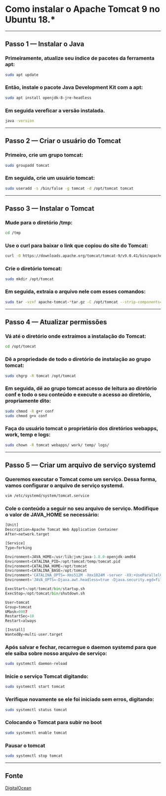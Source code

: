 # Como instalar o Apache Tomcat 9 no Ubuntu 18.* 

--------------------------------------------------------------------
## Passo 1 — Instalar o Java
### Primeiramente, atualize seu índice de pacotes da ferramenta apt:
```bash
sudo apt update
```
### Então, instale o pacote Java Development Kit com a apt:
```bash
sudo apt install openjdk-8-jre-headless
```
### Em seguida vereficar a versão instalada.
```bash
java -version
```

--------------------------------------------------------------------
## Passo 2 — Criar o usuário do Tomcat
### Primeiro, crie um grupo tomcat:
```bash
sudo groupadd tomcat
```
### Em seguida, crie um usuário tomcat:
```bash
sudo useradd -s /bin/false -g tomcat -d /opt/tomcat tomcat
```

--------------------------------------------------------------------
## Passo 3 — Instalar o Tomcat
### Mude para o diretório /tmp:
```bash
cd /tmp
```
### Use o curl para baixar o link que copiou do site do Tomcat:
```bash
curl -O https://downloads.apache.org/tomcat/tomcat-9/v9.0.41/bin/apache-tomcat-9.0.41.tar.gz
```
### Crie o diretório tomcat:
```bash
sudo mkdir /opt/tomcat
```
### Em seguida, extraia o arquivo nele com esses comandos:
```bash
sudo tar -vzxf apache-tomcat-*tar.gz -C /opt/tomcat --strip-components=1
```

--------------------------------------------------------------------
## Passo 4 — Atualizar permissões
### Vá até o diretório onde extraímos a instalação do Tomcat:
```bash
cd /opt/tomcat
```
### Dê a propriedade de todo o diretório de instalação ao grupo tomcat:
```bash
sudo chgrp -R tomcat /opt/tomcat
```
### Em seguida, dê ao grupo tomcat acesso de leitura ao diretório conf e todo o seu conteúdo e execute o acesso ao diretório, propriamente dito:
```bash
sudo chmod -R g+r conf
sudo chmod g+x conf
```
### Faça do usuário tomcat o proprietário dos diretórios webapps, work, temp e logs:
```bash
sudo chown -R tomcat webapps/ work/ temp/ logs/
```

--------------------------------------------------------------------
## Passo 5 — Criar um arquivo de serviço systemd
### Queremos executar o Tomcat como um serviço. Dessa forma, vamos configurar o arquivo de serviço systemd.
```bash
vim /etc/systemd/system/tomcat.service
```
### Cole o conteúdo a seguir no seu arquivo de serviço. Modifique o valor de JAVA_HOME se necessário:
```python
[Unit]
Description=Apache Tomcat Web Application Container
After=network.target

[Service]
Type=forking

Environment=JAVA_HOME=/usr/lib/jvm/java-1.8.0-openjdk-amd64
Environment=CATALINA_PID=/opt/tomcat/temp/tomcat.pid
Environment=CATALINA_HOME=/opt/tomcat
Environment=CATALINA_BASE=/opt/tomcat
Environment='CATALINA_OPTS=-Xms512M -Xmx1024M -server -XX:+UseParallelGC'
Environment='JAVA_OPTS=-Djava.awt.headless=true -Djava.security.egd=file:/dev/./urandom'

ExecStart=/opt/tomcat/bin/startup.sh
ExecStop=/opt/tomcat/bin/shutdown.sh

User=tomcat
Group=tomcat
UMask=0007
RestartSec=10
Restart=always

[Install]
WantedBy=multi-user.target
```
### Após salvar e fechar, recarregue o daemon systemd para que ele saiba sobre nosso arquivo de serviço:
```bash
sudo systemctl daemon-reload
```
### Inicie o serviço Tomcat digitando:
```bash
sudo systemctl start tomcat
```
### Verifique novamente se ele foi iniciado sem erros, digitando:
```bash
sudo systemctl status tomcat
```
### Colocando o Tomcat para subir no boot
```bash
sudo systemctl enable tomcat
```
### Pausar o tomcat
```bash
sudo systemctl stop tomcat
```

--------------------------------------------------------------------
## Fonte
[DigitalOcean](https://www.digitalocean.com/community/tutorials/install-tomcat-9-ubuntu-1804-pt)
